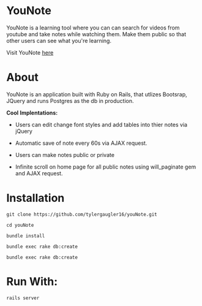 # YouNote

YouNote is a learning tool where you can can search for videos from youtube and take notes while watching them. Make them
public so that other users can see what you're learning. 

Visit YouNote [here](https://younote.herokuapp.com)  

# About 

YouNote is an application built with Ruby on Rails, that utlizes Bootsrap, JQuery and runs Postgres as the db in production. 

**Cool** **Implentations:**

* Users can edit change font styles and add tables into thier notes via jQuery

* Automatic save of note every 60s via AJAX request. 

* Users can make notes public or private

* Infinite scroll on home page for all public notes using will_paginate gem and AJAX request.

# Installation
			
`git clone https://github.com/tylergaugler16/youNote.git`

`cd youNote`


`bundle install`

`bundle exec rake db:create`

`bundle exec rake db:create`

# Run With:
`rails server`

	